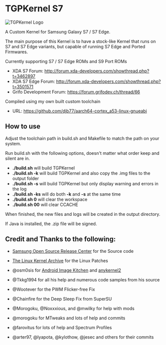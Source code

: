 # TGPKernel S7

![TGPKernel Logo](https://github.com/TheGalaxyProject/tgpkernel-s7-n/blob/build/build/logo.png?raw=true)

A Custom Kernel for Samsung Galaxy S7 / S7 Edge.

The main purpose of this Kernel is to have a stock-like Kernel that runs on S7 and S7 Edge
variants, but capable of running S7 Edge and Ported Firmwares.


Currently supporting S7 / S7 Edge ROMs and S9 Port ROMs


* XDA S7 Forum: http://forum.xda-developers.com/showthread.php?t=3462897
* XDA S7 Edge Forum: http://forum.xda-developers.com/showthread.php?t=3501571
* Grifo Development Forum: https://forum.grifodev.ch/thread/66


Compiled using my own built custom toolchain

* URL: https://github.com/djb77/aarch64-cortex_a53-linux-gnueabi

## How to use
Adjust the toolchain path in build.sh and Makefile to match the path on your system. 

Run build.sh with the following options, doesn't matter what order keep and silent are in.

- **./build.sh** will build TGPKernel
- **./build.sh -k** will build TGPKernel and also copy the .img files to the output folder
- **./build.sh -s** will build TGPKernel but only display warning and errors in the log
- **./build.sh -ks** will do both **-k** and **-s** at the same time
- **./build.sh 0** will clear the workspace
- **./build.sh 00** will clear CCACHE

When finished, the new files and logs will be created in the output directory.

If Java is installed, the .zip file will be signed.


## Credit and Thanks to the following:
- [Samsung Open Source Release Center](http://opensource.samsung.com) for the Source code
- [The Linux Kernel Archive](https://www.kernel.org) for the Linux Patches
- @osm0sis for [Android Image Kitchen](https://github.com/osm0sis/Android-Image-Kitchen/tree/AIK-Linux) and [anykernel2](https://github.com/osm0sis/AnyKernel2)
- @Tkkg1994 for all his help and numerous code samples from his source
- @Wootever for the PWM Flicker-free Fix
- @Chainfire for the Deep Sleep Fix from SuperSU
- @Morogoku, @Noxxxious, and @mwilky for help with mods

- @morogoku for MTweaks and lots of help and commits
- @farovitus for lots of help and Spectrum Profiles
- @arter97, @lyapota, @kylothow, @jesec and others for their commits

